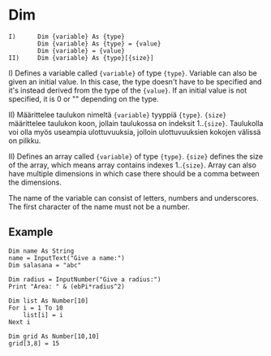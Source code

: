 <!--structure-->
Dim
===

```eppabasic
I)      Dim {variable} As {type}
        Dim {variable} As {type} = {value}
        Dim {variable} = {value}
II)     Dim {variable} As {type}[{size}]
```

I) Defines a variable called `{variable}` of type `{type}`.
Variable can also be given an initial value.
In this case, the type doesn't have to be specified and it's instead derived
from the type of the `{value}`. If an initial value is not specified, it is
0 or "" depending on the type.

II) Määrittelee taulukon nimeltä `{variable}` tyyppiä `{type}`.
`{size}` määrittelee taulukon koon, jollain taulukossa on indeksit 1..`{size}`.
Taulukolla voi olla myös useampia ulottuvuuksia, jolloin ulottuvuuksien kokojen välissä on pilkku.

II) Defines an array called `{variable}` of type `{type}`.
`{size}` defines the size of the array, which means array contains indexes 1..`{size}`.
Array can also have multiple dimensions in which case there should be a comma
between the dimensions.

The name of the variable can consist of letters, numbers and underscores. The
first character of the name must not be a number.

Example
---------
```eppabasic
Dim name As String
name = InputText("Give a name:")
Dim salasana = "abc"

```
```eppabasic
Dim radius = InputNumber("Give a radius:")
Print "Area: " & (ebPi*radius^2)

```
```eppabasic
Dim list As Number[10]
For i = 1 To 10
    list[i] = i
Next i

```
```eppabasic
Dim grid As Number[10,10]
grid[3,8] = 15

```
